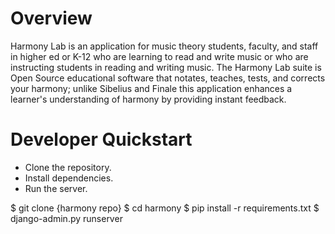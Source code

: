 # Overview

Harmony Lab is an application for music theory students, faculty, and staff in higher ed or K-12 
who are learning to read and write music or who are instructing students in reading and writing music. 
The Harmony Lab suite is Open Source educational software that notates, teaches, tests, and corrects 
your harmony; unlike Sibelius and Finale this application enhances a learner's understanding of
harmony by providing instant feedback.

# Developer Quickstart

- Clone the repository.
- Install dependencies.
- Run the server.

$ git clone {harmony repo}
$ cd harmony
$ pip install -r requirements.txt
$ django-admin.py runserver
